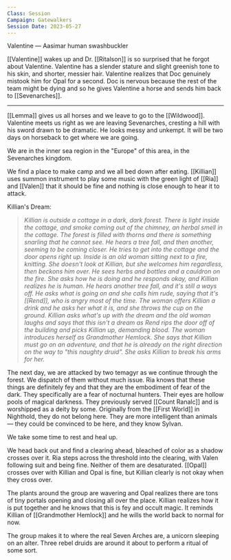 ```yaml
---
Class: Session
Campaign: Gatewalkers
Session Date: 2023-05-27
---
```

Valentine — Aasimar human swashbuckler

[[Valentine]] wakes up and Dr. [[Ritalson]] is so surprised that he forgot about Valentine. Valentine has a slender stature and slight greenish tone to his skin, and shorter, messier hair. Valentine realizes that Doc genuinely mistook him for Opal for a second. Doc is nervous because the rest of the team might be dying and so he gives Valentine a horse and sends him back to [[Sevenarches]].

---

[[Lemma]] gives us all horses and we leave to go to the [[Wildwood]]. Valentine meets us right as we are leaving Sevenarches, cresting a hill with his sword drawn to be dramatic. He looks messy and unkempt. It will be two days on horseback to get where we are going.

We are in the inner sea region in the "Europe" of this area, in the Sevenarches kingdom.

We find a place to make camp and we all bed down after eating. [[Killian]] uses summon instrument to play some music with the green light of [[Ria]] and [[Valen]] that it should be fine and nothing is close enough to hear it to attack.

Killian's Dream:
> _Killian is outside a cottage in a dark, dark forest. There is light inside the cottage, and smoke coming out of the chimney, an herbal smell in the cottage. The forest is filled with thorns and there is something snarling that he cannot see. He hears a tree fall, and then another, seeming to be coming closer. He tries to get into the cottage and the door opens right up. Inside is an old woman sitting next to a fire, knitting. She doesn't look at Killian, but she welcomes him regardless, then beckons him over. He sees herbs and bottles and a cauldron on the fire. She asks how he is doing and he responds okay, and Killian realizes he is human. He hears another tree fall, and it's still a ways off. He asks what is going on and she calls him rude, saying that it's [[Rend]], who is angry most of the time. The woman offers Killian a drink and he asks her what it is, and she throws the cup on the ground. Killian asks what's up with the dream and the old woman laughs and says that this isn't a dream as Rend rips the door off of the building and picks Killian up, demanding blood. The woman introduces herself as Grandmother Hemlock. She says that Killian must go on an adventure, and that he is already on the right direction on the way to "this naughty druid". She asks Killian to break his arms for her._

The next day, we are attacked by two temagyr as we continue through the forest. We dispatch of them without much issue. Ria knows that these things are definitely fey and that they are the embodiment of fear of the dark. They specifically are a fear of nocturnal hunters. Their eyes are hollow pools of magical darkness. They previously served [[Count Ranalc]] and is worshipped as a deity by some. Originally from the [[First World]] in Nighthold, they do not belong here. They are more intelligent than animals — they could be convinced to be here, and they know Sylvan.

We take some time to rest and heal up.

We head back out and find a clearing ahead, bleached of color as a shadow crosses over it. Ria steps across the threshold into the clearing, with Valen following suit and being fine. Neither of them are desaturated. [[Opal]] crosses over with Killian and Opal is fine, but Killian clearly is not okay when they cross over.

The plants around the group are wavering and Opal realizes there are tons of tiny portals opening and closing all over the place. Killian realizes how it is put together and he knows that this is fey and occult magic. It reminds Killian of [[Grandmother Hemlock]] and he wills the world back to normal for now.

The group makes it to where the real Seven Arches are, a unicorn sleeping on an alter. Three rebel druids are around it about to perform a ritual of some sort.